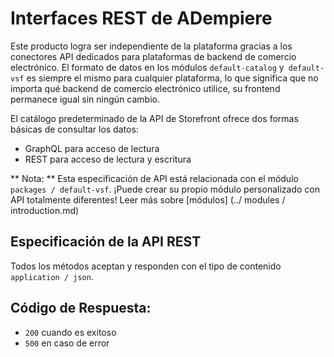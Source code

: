 # Interfaces REST de ADempiere

Este producto logra ser independiente de la plataforma gracias a los conectores API dedicados para plataformas de backend de comercio electrónico. El formato de datos en los módulos `default-catalog` y` default-vsf` es siempre el mismo para cualquier plataforma, lo que significa que no importa qué backend de comercio electrónico utilice, su frontend permanece igual sin ningún cambio.

El catálogo predeterminado de la API de Storefront ofrece dos formas básicas de consultar los datos:
- GraphQL para acceso de lectura
- REST para acceso de lectura y escritura


** Nota: ** Esta especificación de API está relacionada con el módulo `packages / default-vsf`. ¡Puede crear su propio módulo personalizado con API totalmente diferentes! Leer más sobre [módulos] (../ modules / introduction.md)

## Especificación de la API REST

Todos los métodos aceptan y responden con el tipo de contenido `application / json`.


## Código de Respuesta:

- `200` cuando es exitoso
- `500` en caso de error
